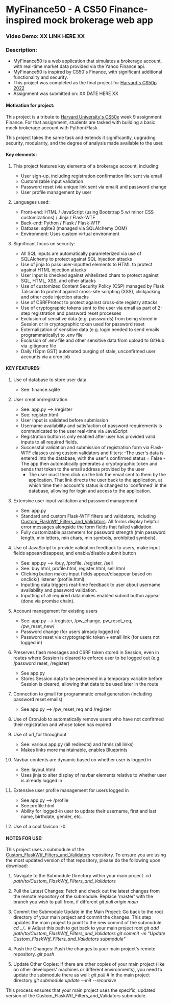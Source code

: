 # MyFinance50 - A CS50 Finance-inspired mock brokerage web app
### Video Demo:  XX LINK HERE XX

### Description:
- MyFinance50 is a web application that simulates a brokerage account, with real-time market data provided via the Yahoo Finance api.
- MyFinance50 is inspired by CS50's Finance, with significant additional functionality and security.
- This project was completed as the final project for [Harvard's CS50p 2022](https://cs50.harvard.edu/python/2022/)
- Assignment was submitted on: XX DATE HERE XX


#### Motivation for project:
This project is a tribute to [Harvard University's CS50x](https://cs50.harvard.edu/) week 9 assignment: Finance. For that assignment, students are tasked with building a basic mock brokerage account with Python/Flask. 

This project takes the same task and extends it significantly, upgrading security, modularity, and the degree of analysis made available to the user.


#### Key elements:
1. This project features key elements of a brokerage account, including: 
    - User sign-up, including registration confirmation link sent via email
    - Customizable input validation
    - Password reset (via unique link sent via email) and password change
    - User profile management by user

1. Languages used:
    - Front-end: HTML / JavaScript (using Bootstrap 5 w/ minor CSS customizations) / Jinja / Flask-WTF
    - Back-end: Python / Flask / Flask-WTF
    - Datbase: sqlite3 (managed via SQLAlchemy OOM)
    - Environment: Uses custom virtual environment

1. Significant focus on security:
    - All SQL inputs are automatically parameterized via use of SQLAlchemy to protect against SQL injection attacks
    - Use of jinja to pass user-inputted elements to HTML to protect against HTML injection attacks
    - User input is checked against whitelisted chars to protect against SQL, HTML, XSS, and other attacks
    - Use of customized Content Security Policy (CSP) managed by Flask Talisman to protect against cross-site scripting (XSS), clickjacking and other code injection attacks
    - Use of CSRFProtect to protect against cross-site registry attacks
    - Use of cryptographic tokens sent to the user via email as part of 2-step registration and password reset processes
    - Exclusion of sensitive data (e.g. passwords) from being stored in Session or in cryptographic token used for password reset
    - Externalization of sensitive data (e.g. login needed to send emails programmatically) to .env file
    - Exclusion of .env file and other sensitive data from upload to GitHub via .gitignore file
    - Daily (12pm GST) automated purging of stale, unconfirmed user accounts via a cron job



#### KEY FEATURES:
1. Use of database to store user data
    - See: finance.sqlite

1. User creation/registration
    - See: app.py --> /register
    - See: register.html
    - User input is validated before submission
    - Username availability and satisfaction of password requirements is communicated to the user real-time via JavaScript
    - Registration button is only enabled after user has provided valid inputs to all required fields.
    - Successful validation and submission of registration form via Flask-WTF classes using custom validators and filters:
        -The user's data is entered into the database, with the user's confirmed status = False
        -The app then automatically generates a cryptographic token and sends that token to the email address provided by the user
        - The user must then click on the link the email sent to them by the application. That link directs the user back to the application, at which time their account's status is changed to 'confirmed' in the database, allowing for login and access to the application.

1. Extensive user input validation and password management
    - See: app.py
    - Standard and custom Flask-WTF filters and validators, including [Custom_FlaskWtf_Filters_and_Validators](https://github.com/TheBuleGanteng/Custom_FlaskWtf_Filters_and_Validators). All forms display helpful error messages  alongside the form fields that failed validation.
    - Fully customizable parameters for password strength (min password length, min letters, min chars, min symbols, prohibited symbols).
    
1. Use of JavaScript to provide validation feedback to users, make input fields appear/disappear, and enable/disable submit button
    - See: app.py --> /buy, /profile, /register,  /sell
    - See: buy.html, profile.html, register.html, sell.html
    - Clicking button makes input fields appear/disappear based on onclick() listener (profile.html).
    - Inputting data triggers real-time feedback to user about username availability and password validation.
    - Inputting of all required data makes enabled submit button appear (done via promise chain).

1. Account management for existing users
    - See: app.py --> /register, /pw_change, pw_reset_req, /pw_reset_new/<token>
    - Password change (for users already logged in)
    - Password reset via cryptographic token + email link (for users not logged in)

1. Preserves flash messages and CSRF token stored in Session, even in routes where Session is cleared to enforce user to be logged out (e.g. /password reset, /register)
    - See app.py
    - Stores Session data to be preserved in a temporary variable before Session is cleared, allowing that data to be used later in the route

1. Connection to gmail for programmatic email generation (including 
password reset emails)
    - See app.py --> /pw_reset_req and /register

1. Use of CronJob to automatically remove users who have not confirmed their registration and whose token has expired

1. Use of url_for throughout
    - See: various app.py (all redirects) and htmls (all <a> links)
    - Makes links more maintainable, enables Blueprints

1. Navbar contents are dynamic based on whether user is logged in
    - See: layout.html
    - Uses jinja to alter display of navbar elements relative to whether user
    is already logged in

1. Extensive user profile management for users logged in
    - See app.py --> /profile
    - See profile.html
    - Ability for logged-in user to update their username, first and last name, 
    birthdate, gender, etc.
    
1. Use of a cool favicon :-0


#### NOTES FOR USE:
This project uses a submodule of the [Custom_FlaskWtf_Filters_and_Validators](https://github.com/TheBuleGanteng/Custom_FlaskWtf_Filters_and_Validators) repository. To ensure you are using the most updated version of that repository, please do the following upon download:

1. Navigate to the Submodule Directory within your main project.
*cd path/to/Custom_FlaskWtf_Filters_and_Validators*

1. Pull the Latest Changes: Fetch and check out the latest changes from the remote repository of the submodule. Replace 'master' with the branch you wish to pull from, if different
*git pull origin main*  

1. Commit the Submodule Update in the Main Project: Go back to the root directory of your main project and commit the changes. This step updates the main project to point to the new commit of the submodule.
*cd ../..*  # Adjust this path to get back to your main project root
*git add path/to/Custom_FlaskWtf_Filters_and_Validators*
*git commit -m "Update Custom_FlaskWtf_Filters_and_Validators submodule"*

1. Push the Changes: Push the changes to your main project's remote repository.
*git push*

1. Update Other Copies: If there are other copies of your main project (like on other developers' machines or different environments), you need to update the submodule there as well:
*git pull*  # In the main project directory
*git submodule update --init --recursive*

This process ensures that your main project uses the specific, updated version of the Custom_FlaskWtf_Filters_and_Validators submodule.